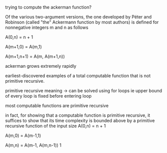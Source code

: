 trying to compute the ackerman function? 

Of the various two-argument versions, the one developed by Péter and Robinson (called "the" Ackermann function by most authors) is defined for nonnegative integers m and n as follows

A(0,n)     = n + 1

A(m+1,0)   = A(m,1)

A(m+1,n+1) = A(m, A(m+1,n))

ackerman grows extremely rapidly

earliest-discovered examples of a total computable function that is not primitive recursive. 

primitive recursive meaning -> can be solved using for loops ie upper bound of every loop is fixed before entering loop

most computable functions are primitive recursive

in fact, for showing that a computable function is primitive recursive, it suffices to show that its time complexity is bounded above by a primitive recursive function of the input size
A(0,n)     = n + 1

A(m,0)   = A(m-1,1)

A(m,n) = A(m-1, A(m,n-1))
1
